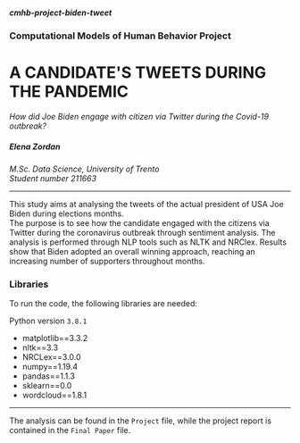 ##### cmhb-project-biden-tweet

### Computational Models of Human Behavior Project

# A CANDIDATE'S TWEETS DURING THE PANDEMIC
_How did Joe Biden engage with citizen via Twitter during the Covid-19 outbreak?_


##### _Elena Zordan_
_M.Sc. Data Science, University of Trento_  
_Student number 211663_


* * * 


This study aims at analysing the tweets of the actual president of USA Joe Biden during elections months.  
The purpose is to see how the candidate engaged with the citizens via Twitter during the coronavirus outbreak through sentiment analysis. The analysis is performed through NLP tools such as NLTK and NRClex. Results show that Biden adopted an overall winning approach, reaching an increasing number of supporters throughout months. 



### Libraries

To run the code, the following libraries are needed:

Python version `3.8.1`

* matplotlib==3.3.2
* nltk==3.3
* NRCLex==3.0.0
* numpy==1.19.4
* pandas==1.1.3
* sklearn==0.0
* wordcloud==1.8.1

* * * 

The analysis can be found in the `Project` file, while the project report is contained in the `Final Paper` file.
